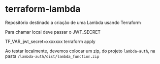# terraform-lambda
Repositório destinado a criação de uma Lambda usando Terraform

Para chamar local deve passar o JWT_SECRET

TF_VAR_jwt_secret=xxxxxxx terraform apply

Ao testar localmente, devemos colocar um zip, do projeto `lambda-auth`, na pasta `/lambda-auth/dist/lambda_function.zip`